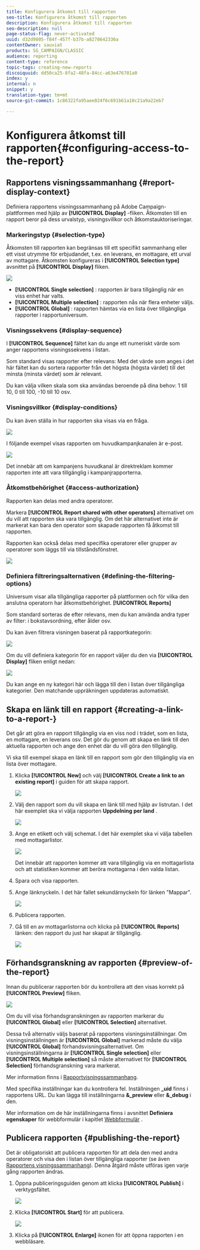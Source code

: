 ```yaml
---
title: Konfigurera åtkomst till rapporten
seo-title: Konfigurera åtkomst till rapporten
description: Konfigurera åtkomst till rapporten
seo-description: null
page-status-flag: never-activated
uuid: d32d9805-f84f-457f-b37b-a8278642336a
contentOwner: sauviat
products: SG_CAMPAIGN/CLASSIC
audience: reporting
content-type: reference
topic-tags: creating-new-reports
discoiquuid: dd50ca25-8fa2-48fa-84cc-a63e476701a0
index: y
internal: n
snippet: y
translation-type: tm+mt
source-git-commit: 1c86322fa95aee024f6c691b61a10c21a9a22eb7

---
```



# Konfigurera åtkomst till rapporten{#configuring-access-to-the-report}

## Rapportens visningssammanhang {#report-display-context}

Definiera rapportens visningssammanhang på Adobe Campaign-plattformen med hjälp av **[!UICONTROL Display]** -fliken. Åtkomsten till en rapport beror på dess urvalstyp, visningsvillkor och åtkomstauktoriseringar.

### Markeringstyp {#selection-type}

Åtkomsten till rapporten kan begränsas till ett specifikt sammanhang eller ett visst utrymme för erbjudandet, t.ex. en leverans, en mottagare, ett urval av mottagare. Åtkomsten konfigureras i **[!UICONTROL Selection type]** avsnittet på **[!UICONTROL Display]** fliken.

![](assets/s_ncs_advuser_report_visibility_4.png)

* **[!UICONTROL Single selection]** : rapporten är bara tillgänglig när en viss enhet har valts.
* **[!UICONTROL Multiple selection]** : rapporten nås när flera enheter väljs.
* **[!UICONTROL Global]** : rapporten hämtas via en lista över tillgängliga rapporter i rapportuniversum.

### Visningssekvens {#display-sequence}

I **[!UICONTROL Sequence]** fältet kan du ange ett numeriskt värde som anger rapportens visningssekvens i listan.

Som standard visas rapporter efter relevans: Med det värde som anges i det här fältet kan du sortera rapporter från det högsta (högsta värdet) till det minsta (minsta värdet) som är relevant.

Du kan välja vilken skala som ska användas beroende på dina behov: 1 till 10, 0 till 100, -10 till 10 osv.

### Visningsvillkor {#display-conditions}

Du kan även ställa in hur rapporten ska visas via en fråga.

![](assets/s_ncs_advuser_report_visibility_5.png)

I följande exempel visas rapporten om huvudkampanjkanalen är e-post.

![](assets/s_ncs_advuser_report_visibility_6.png)

Det innebär att om kampanjens huvudkanal är direktreklam kommer rapporten inte att vara tillgänglig i kampanjrapporterna.

### Åtkomstbehörighet {#access-authorization}

Rapporten kan delas med andra operatorer.

Markera **[!UICONTROL Report shared with other operators]** alternativet om du vill att rapporten ska vara tillgänglig. Om det här alternativet inte är markerat kan bara den operator som skapade rapporten få åtkomst till rapporten.

Rapporten kan också delas med specifika operatorer eller grupper av operatorer som läggs till via tillståndsfönstret.

![](assets/s_ncs_advuser_report_visibility_8.png)

### Definiera filtreringsalternativen {#defining-the-filtering-options}

Universum visar alla tillgängliga rapporter på plattformen och för vilka den anslutna operatorn har åtkomstbehörighet. **[!UICONTROL Reports]**

Som standard sorteras de efter relevans, men du kan använda andra typer av filter: i bokstavsordning, efter ålder osv.

Du kan även filtrera visningen baserat på rapportkategorin:

![](assets/report_ovv_select_type.png)

Om du vill definiera kategorin för en rapport väljer du den via **[!UICONTROL Display]** fliken enligt nedan:

![](assets/report_select_category.png)

Du kan ange en ny kategori här och lägga till den i listan över tillgängliga kategorier. Den matchande uppräkningen uppdateras automatiskt.

## Skapa en länk till en rapport {#creating-a-link-to-a-report-}

Det går att göra en rapport tillgänglig via en viss nod i trädet, som en lista, en mottagare, en leverans osv. Det gör du genom att skapa en länk till den aktuella rapporten och ange den enhet där du vill göra den tillgänglig.

Vi ska till exempel skapa en länk till en rapport som gör den tillgänglig via en lista över mottagare.

1. Klicka **[!UICONTROL New]** och välj **[!UICONTROL Create a link to an existing report]** i guiden för att skapa rapport.

   ![](assets/s_ncs_advuser_report_wizard_link_01.png)

1. Välj den rapport som du vill skapa en länk till med hjälp av listrutan. I det här exemplet ska vi välja rapporten **Uppdelning per land** .

   ![](assets/s_ncs_advuser_report_wizard_link_02.png)

1. Ange en etikett och välj schemat. I det här exemplet ska vi välja tabellen med mottagarlistor.

   ![](assets/s_ncs_advuser_report_wizard_link_03.png)

   Det innebär att rapporten kommer att vara tillgänglig via en mottagarlista och att statistiken kommer att beröra mottagarna i den valda listan.

1. Spara och visa rapporten.
1. Ange länknyckeln. I det här fallet sekundärnyckeln för länken &quot;Mappar&quot;.

   ![](assets/s_ncs_advuser_report_wizard_link_04.png)

1. Publicera rapporten.
1. Gå till en av mottagarlistorna och klicka på **[!UICONTROL Reports]** länken: den rapport du just har skapat är tillgänglig.

   ![](assets/s_ncs_advuser_report_wizard_link_05.png)

## Förhandsgranskning av rapporten {#preview-of-the-report}

Innan du publicerar rapporten bör du kontrollera att den visas korrekt på **[!UICONTROL Preview]** fliken.

![](assets/s_ncs_advuser_report_preview_01.png)

Om du vill visa förhandsgranskningen av rapporten markerar du **[!UICONTROL Global]** eller **[!UICONTROL Selection]** alternativet.

Dessa två alternativ väljs baserat på rapportens visningsinställningar. Om visningsinställningen är **[!UICONTROL Global]** markerad måste du välja **[!UICONTROL Global]** förhandsvisningsalternativet. Om visningsinställningarna är **[!UICONTROL Single selection]** eller **[!UICONTROL Multiple selection]** så måste alternativet för **[!UICONTROL Selection]** förhandsgranskning vara markerat.

Mer information finns i [Rapportvisningssammanhang](#report-display-context).

Med specifika inställningar kan du kontrollera fel. Inställningen **_uid** finns i rapportens URL. Du kan lägga till inställningarna **&amp;_preview** eller **&amp;_debug** i den.

Mer information om de här inställningarna finns i avsnittet **Definiera egenskaper** för webbformulär i kapitlet [Webbformulär](../../web/using/about-web-forms.md) .

## Publicera rapporten {#publishing-the-report}

Det är obligatoriskt att publicera rapporten för att dela den med andra operatorer och visa den i listan över tillgängliga rapporter (se även [Rapportens visningssammanhang](#report-display-context)). Denna åtgärd måste utföras igen varje gång rapporten ändras.

1. Öppna publiceringsguiden genom att klicka **[!UICONTROL Publish]** i verktygsfältet.

   ![](assets/s_ncs_advuser_report_publish_01.png)

1. Klicka **[!UICONTROL Start]** för att publicera.

   ![](assets/s_ncs_advuser_report_publish_02.png)

1. Klicka på **[!UICONTROL Enlarge]** ikonen för att öppna rapporten i en webbläsare.

